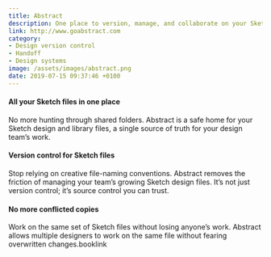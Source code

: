 ```yaml
---
title: Abstract
description: One place to version, manage, and collaborate on your Sketch files.
link: http://www.goabstract.com
category:
- Design version control
- Handoff
- Design systems
image: /assets/images/abstract.png
date: 2019-07-15 09:37:46 +0100
---
```


#### All your Sketch files in one place

No more hunting through shared folders. Abstract is a safe home for your Sketch design and library files, a single source of truth for your design team’s work.

#### Version control for Sketch files

Stop relying on creative file-naming conventions. Abstract removes the friction of managing your team’s growing Sketch design files. It’s not just version control; it’s source control you can trust.

#### No more conflicted copies

Work on the same set of Sketch files without losing anyone’s work. Abstract allows multiple designers to work on the same file without fearing overwritten changes.booklink